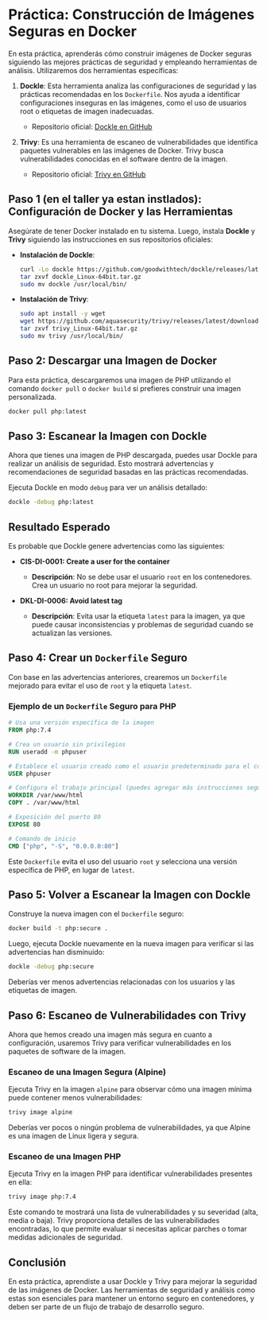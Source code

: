 
# Práctica: Construcción de Imágenes Seguras en Docker

En esta práctica, aprenderás cómo construir imágenes de Docker seguras siguiendo las mejores prácticas de seguridad y empleando herramientas de análisis. Utilizaremos dos herramientas específicas:

1. **Dockle**: Esta herramienta analiza las configuraciones de seguridad y las prácticas recomendadas en los `Dockerfile`. Nos ayuda a identificar configuraciones inseguras en las imágenes, como el uso de usuarios root o etiquetas de imagen inadecuadas.
   - Repositorio oficial: [Dockle en GitHub](https://github.com/goodwithtech/dockle)

2. **Trivy**: Es una herramienta de escaneo de vulnerabilidades que identifica paquetes vulnerables en las imágenes de Docker. Trivy busca vulnerabilidades conocidas en el software dentro de la imagen.
   - Repositorio oficial: [Trivy en GitHub](https://github.com/aquasecurity/trivy)

## Paso 1 (en el taller ya estan instlados): Configuración de Docker y las Herramientas

Asegúrate de tener Docker instalado en tu sistema. Luego, instala **Dockle** y **Trivy** siguiendo las instrucciones en sus repositorios oficiales:

- **Instalación de Dockle**:

  ```bash
  curl -Lo dockle https://github.com/goodwithtech/dockle/releases/latest/download/dockle_Linux-64bit.tar.gz
  tar zxvf dockle_Linux-64bit.tar.gz
  sudo mv dockle /usr/local/bin/
  ```

- **Instalación de Trivy**:

  ```bash
  sudo apt install -y wget
  wget https://github.com/aquasecurity/trivy/releases/latest/download/trivy_Linux-64bit.tar.gz
  tar zxvf trivy_Linux-64bit.tar.gz
  sudo mv trivy /usr/local/bin/
  ```

## Paso 2: Descargar una Imagen de Docker

Para esta práctica, descargaremos una imagen de PHP utilizando el comando `docker pull` o `docker build` si prefieres construir una imagen personalizada.

```bash
docker pull php:latest
```

## Paso 3: Escanear la Imagen con Dockle

Ahora que tienes una imagen de PHP descargada, puedes usar Dockle para realizar un análisis de seguridad. Esto mostrará advertencias y recomendaciones de seguridad basadas en las prácticas recomendadas.

Ejecuta Dockle en modo `debug` para ver un análisis detallado:

```bash
dockle -debug php:latest
```

## Resultado Esperado

Es probable que Dockle genere advertencias como las siguientes:

- **CIS-DI-0001: Create a user for the container**
  - **Descripción**: No se debe usar el usuario `root` en los contenedores. Crea un usuario no root para mejorar la seguridad.

- **DKL-DI-0006: Avoid latest tag**
  - **Descripción**: Evita usar la etiqueta `latest` para la imagen, ya que puede causar inconsistencias y problemas de seguridad cuando se actualizan las versiones.

## Paso 4: Crear un `Dockerfile` Seguro

Con base en las advertencias anteriores, crearemos un `Dockerfile` mejorado para evitar el uso de `root` y la etiqueta `latest`.

### Ejemplo de un `Dockerfile` Seguro para PHP

```Dockerfile
# Usa una versión específica de la imagen
FROM php:7.4

# Crea un usuario sin privilegios
RUN useradd -m phpuser

# Establece el usuario creado como el usuario predeterminado para el contenedor
USER phpuser

# Configura el trabajo principal (puedes agregar más instrucciones según tu caso)
WORKDIR /var/www/html
COPY . /var/www/html

# Exposición del puerto 80
EXPOSE 80

# Comando de inicio
CMD ["php", "-S", "0.0.0.0:80"]
```

Este `Dockerfile` evita el uso del usuario `root` y selecciona una versión específica de PHP, en lugar de `latest`.

## Paso 5: Volver a Escanear la Imagen con Dockle

Construye la nueva imagen con el `Dockerfile` seguro:

```bash
docker build -t php:secure .
```

Luego, ejecuta Dockle nuevamente en la nueva imagen para verificar si las advertencias han disminuido:

```bash
dockle -debug php:secure
```

Deberías ver menos advertencias relacionadas con los usuarios y las etiquetas de imagen.

## Paso 6: Escaneo de Vulnerabilidades con Trivy

Ahora que hemos creado una imagen más segura en cuanto a configuración, usaremos Trivy para verificar vulnerabilidades en los paquetes de software de la imagen.

### Escaneo de una Imagen Segura (Alpine)

Ejecuta Trivy en la imagen `alpine` para observar cómo una imagen mínima puede contener menos vulnerabilidades:

```bash
trivy image alpine
```

Deberías ver pocos o ningún problema de vulnerabilidades, ya que Alpine es una imagen de Linux ligera y segura.

### Escaneo de una Imagen PHP

Ejecuta Trivy en la imagen PHP para identificar vulnerabilidades presentes en ella:

```bash
trivy image php:7.4
```

Este comando te mostrará una lista de vulnerabilidades y su severidad (alta, media o baja). Trivy proporciona detalles de las vulnerabilidades encontradas, lo que permite evaluar si necesitas aplicar parches o tomar medidas adicionales de seguridad.

## Conclusión

En esta práctica, aprendiste a usar Dockle y Trivy para mejorar la seguridad de las imágenes de Docker. Las herramientas de seguridad y análisis como estas son esenciales para mantener un entorno seguro en contenedores, y deben ser parte de un flujo de trabajo de desarrollo seguro.
